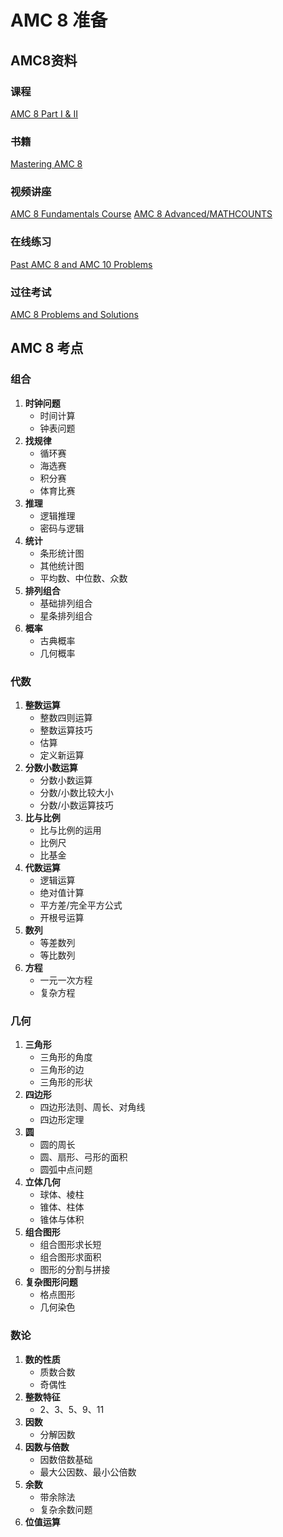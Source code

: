 # AMC 8 准备

## AMC8资料
### 课程
[AMC 8 Part I & II](https://github.com/tomkite/amc8)
### 书籍
[Mastering AMC 8](https://www.omegalearn.org/mastering-amc8)
### 视频讲座
[AMC 8 Fundamentals Course](https://www.omegalearn.org/amc8-fundamentals)
[AMC 8 Advanced/MATHCOUNTS](https://www.omegalearn.org/amc8-advanced)
### 在线练习
[Past AMC 8 and AMC 10 Problems](https://live.poshenloh.com/past-contests)
### 过往考试
[AMC 8 Problems and Solutions](https://artofproblemsolving.com/wiki/index.php/AMC_8_Problems_and_Solutions)

## AMC 8 考点

### 组合  
1. **时钟问题**  
   - 时间计算  
   - 钟表问题  
2. **找规律**  
   - 循环赛  
   - 海选赛  
   - 积分赛  
   - 体育比赛  
3. **推理**  
   - 逻辑推理  
   - 密码与逻辑  
4. **统计**  
   - 条形统计图  
   - 其他统计图  
   - 平均数、中位数、众数  
5. **排列组合**  
   - 基础排列组合  
   - 星条排列组合  
6. **概率**  
   - 古典概率  
   - 几何概率
  
### 代数  
1. **整数运算**  
   - 整数四则运算  
   - 整数运算技巧  
   - 估算  
   - 定义新运算  
2. **分数小数运算**  
   - 分数小数运算  
   - 分数/小数比较大小  
   - 分数/小数运算技巧  
3. **比与比例**  
   - 比与比例的运用  
   - 比例尺  
   - 比基金  
4. **代数运算**  
   - 逻辑运算  
   - 绝对值计算  
   - 平方差/完全平方公式  
   - 开根号运算  
5. **数列**  
   - 等差数列  
   - 等比数列  
6. **方程**  
   - 一元一次方程  
   - 复杂方程  
  
### 几何  
1. **三角形**  
   - 三角形的角度  
   - 三角形的边  
   - 三角形的形状  
2. **四边形**  
   - 四边形法则、周长、对角线  
   - 四边形定理  
3. **圆**  
   - 圆的周长  
   - 圆、扇形、弓形的面积  
   - 圆弧中点问题  
4. **立体几何**  
   - 球体、棱柱  
   - 锥体、柱体  
   - 锥体与体积  
5. **组合图形**  
   - 组合图形求长短  
   - 组合图形求面积  
   - 图形的分割与拼接  
6. **复杂图形问题**  
   - 格点图形  
   - 几何染色  
  
### 数论  
1. **数的性质**  
   - 质数合数  
   - 奇偶性  
2. **整数特征**  
   - 2、3、5、9、11  
3. **因数**  
   - 分解因数  
4. **因数与倍数**  
   - 因数倍数基础  
   - 最大公因数、最小公倍数  
5. **余数**  
   - 带余除法  
   - 复杂余数问题  
6. **位值运算**  